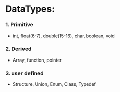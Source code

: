 # DataTypes:
### 1. Primitive
- int, float(6-7), double(15-16), char, boolean, void
### 2. Derived
- Array, function, pointer
### 3. user defined
- Structure, Union, Enum, Class, Typedef

